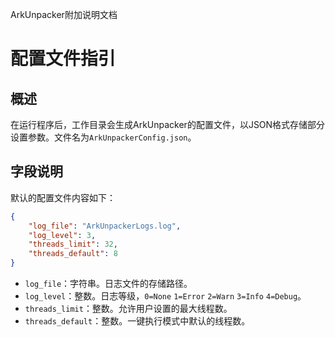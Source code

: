 ArkUnpacker附加说明文档
# 配置文件指引

## 概述
在运行程序后，工作目录会生成ArkUnpacker的配置文件，以JSON格式存储部分设置参数。文件名为`ArkUnpackerConfig.json`。

## 字段说明
默认的配置文件内容如下：
```json
{
    "log_file": "ArkUnpackerLogs.log",
    "log_level": 3,
    "threads_limit": 32,
    "threads_default": 8
}
```
- `log_file`：字符串。日志文件的存储路径。
- `log_level`：整数。日志等级，`0=None` `1=Error` `2=Warn` `3=Info` `4=Debug`。
- `threads_limit`：整数。允许用户设置的最大线程数。
- `threads_default`：整数。一键执行模式中默认的线程数。
